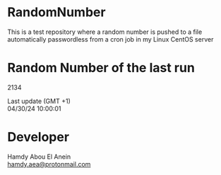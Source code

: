 # RandomNumber    
This is a test repository where a random number is pushed to a file automatically passwordless from a cron job in my Linux CentOS server    
# Random Number of the last run   
2134
      
Last update (GMT +1)    
04/30/24 10:00:01
# Developer    
Hamdy Abou El Anein   
hamdy.aea@protonmail.com
